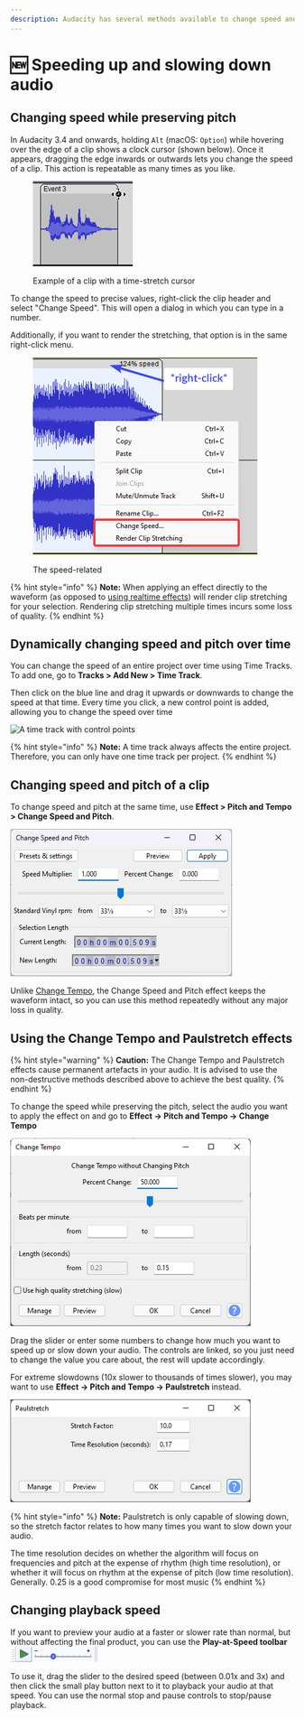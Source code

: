 ```yaml
---
description: Audacity has several methods available to change speed and tempo of audio.
---
```


# 🆕 Speeding up and slowing down audio

## Changing speed while preserving pitch

In Audacity 3.4 and onwards, holding `Alt` (macOS: `Option`) while hovering over the edge of a clip shows a clock cursor (shown below). Once it appears, dragging the edge inwards or outwards lets you change the speed of a clip. This action is repeatable as many times as you like.

<figure><img src="../.gitbook/assets/clip stretch.png" alt=""><figcaption><p>Example of a clip with a time-stretch cursor</p></figcaption></figure>

To change the speed to precise values, right-click the clip header and select "Change Speed". This will open a dialog in which you can type in a number.

Additionally, if you want to render the stretching, that option is in the same right-click menu.

<figure><img src="../.gitbook/assets/context stretch.png" alt=""><figcaption><p>The speed-related</p></figcaption></figure>

{% hint style="info" %}
**Note:** When applying an effect directly to the waveform (as opposed to [using realtime effects](using-realtime-effects.md)) will render clip stretching for your selection. Rendering clip stretching multiple times incurs some loss of quality.
{% endhint %}

## Dynamically changing speed and pitch over time

You can change the speed of an entire project over time using Time Tracks. To add one, go to **Tracks > Add New > Time Track**.&#x20;

Then click on the blue line and drag it upwards or downwards to change the speed at that time. Every time you click, a new control point is added, allowing you to change the speed over time

![A time track with control points](../.gitbook/assets/time\_track2.png)

{% hint style="info" %}
**Note:** A time track always affects the entire project. Therefore, you can only have one time track per project.
{% endhint %}

## Changing speed and pitch of a clip

To change speed and pitch at the same time, use **Effect > Pitch and Tempo > Change Speed and Pitch**.

![The "Change Speed and Pitch" effect dialog](<../.gitbook/assets/change speed pitch.png>)

Unlike [Change Tempo](speeding-up-and-slowing-down-audio.md#using-the-change-tempo-and-paulstretch-effects), the Change Speed and Pitch effect keeps the waveform intact, so you can use this method repeatedly without any major loss in quality.&#x20;

## Using the Change Tempo and Paulstretch effects

{% hint style="warning" %}
**Caution:** The Change Tempo and Paulstretch effects cause permanent artefacts in your audio. It is advised to use the non-destructive methods described above to achieve the best quality.
{% endhint %}

To change the speed while preserving the pitch, select the audio you want to apply the effect on and go to **Effect -> Pitch and Tempo -> Change Tempo**

![The "Change Tempo" Effect dialog](<../.gitbook/assets/change tempo.png>)

Drag the slider or enter some numbers to change how much you want to speed up or slow down your audio. The controls are linked, so you just need to change the value you care about, the rest will update accordingly.&#x20;

For extreme slowdowns (10x slower to thousands of times slower), you may want to use **Effect -> Pitch and Tempo -> Paulstretch** instead.&#x20;

![The "Paulstretch" Effect dialog](../.gitbook/assets/paulstretch.png)

{% hint style="info" %}
**Note:** Paulstretch is only capable of slowing down, so the stretch factor relates to how many times you want to slow down your audio.&#x20;

The time resolution decides on whether the algorithm will focus on frequencies and pitch at the expense of rhythm (high time resolution), or whether it will focus on rhythm at the expense of pitch (low time resolution). Generally. 0.25 is a good compromise for most music
{% endhint %}

## Changing playback speed

If you want to preview your audio at a faster or slower rate than normal, but without affecting the final product, you can use the **Play-at-Speed toolbar** ![](<../.gitbook/assets/playatspeed (1).png>)

To use it, drag the slider to the desired speed (between 0.01x and 3x) and then click the small play button next to it to playback your audio at that speed. You can use the normal stop and pause controls to stop/pause playback.&#x20;
